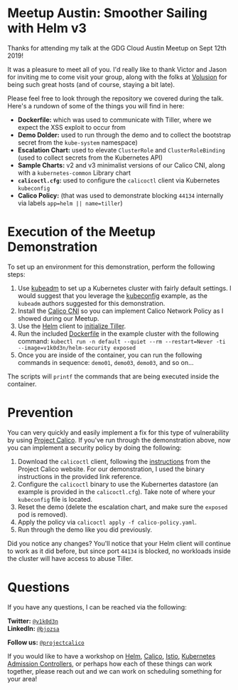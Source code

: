 # Meetup Austin: Smoother Sailing with Helm v3

Thanks for attending my talk at the GDG Cloud Austin Meetup on Sept 12th 2019!

It was a pleasure to meet all of you. I'd really like to thank Victor and Jason for inviting me to come visit your group, along with the folks at [Volusion](https://www.volusion.com/) for being such great hosts (and of course, staying a bit late).

Please feel free to look through the repository we covered during the talk. Here's a rundown of some of the things you will find in here:

- **Dockerfile:** which was used to communicate with Tiller, where we expect the XSS exploit to occur from
- **Demo Dolder:** used to run through the demo and to collect the bootstrap secret from the `kube-system` namespace)
- **Escalation Chart:** used to elevate `ClusterRole` and `ClusterRoleBinding` (used to collect secrets from the Kubernetes API)
- **Sample Charts:** v2 and v3 minimalist versions of our Calico CNI, along with a `kubernetes-common` Library chart
- **`calicoctl.cfg`:** used to configure the `calicoctl` client via Kubernetes `kubeconfig`
- **Calico Policy:** (that was used to demonstrate blocking `44134` internally via labels `app=helm || name=tiller`)


# Execution of the Meetup Demonstration

To set up an environment for this demonstration, perform the following steps:
1. Use [kubeadm](https://kubernetes.io/docs/setup/production-environment/tools/kubeadm/install-kubeadm/) to set up a Kubernetes cluster with fairly default settings. I would suggest that you leverage the [kubeconfig](https://github.com/kubernetes/kubeadm/issues/235#issuecomment-311928904) example, as the `kubeadm` authors suggested for this demonstration.
2. Install the [Calico CNI](https://docs.projectcalico.org/v3.8/getting-started/kubernetes/installation/calico#installing-with-the-kubernetes-api-datastore50-nodes-or-less) so you can implement Calico Network Policy as I showed during our Meetup.
3. Use the [Helm](https://helm.sh/) client to [initialize Tiller](https://helm.sh/docs/install/).
4. Run the included [Dockerfile](https://cloud.docker.com/u/v1k0d3n/repository/docker/v1k0d3n/helm-security) in the example cluster with the following command: `kubectl run -n default --quiet --rm --restart=Never -ti --image=v1k0d3n/helm-security exposed`
5. Once you are inside of the container, you can run the following commands in sequence: `demo01`, `demo03`, `demo03`, and so on...

The scripts will `printf` the commands that are being executed inside the container.

# Prevention

You can very quickly and easily implement a fix for this type of vulnerability by using [Project Calico](https://www.projectcalico.org/). If you've run through the demonstration above, now you can implement a security policy by doing the following:

1. Download the `calicoctl` client, following the [instructions](https://docs.projectcalico.org/v3.8/getting-started/calicoctl/install#installing-calicoctl-as-a-binary-on-a-single-host) from the Project Calico website. For our demonstration, I used the binary instructions in the provided link reference.
2. Configure the `calicoctl` binary to use the Kubernertes datastore (an example is provided in the `calicoctl.cfg`). Take note of where your `kubeconfig` file is located.
3. Reset the demo (delete the escalation chart, and make sure the `exposed` pod is removed).
4. Apply the policy via `calicoctl apply -f calico-policy.yaml`.
5. Run through the demo like you did previously.

Did you notice any changes? You'll notice that your Helm client will continue to work as it did before, but since port `44134` is blocked, no workloads inside the cluster will have access to abuse Tiller.

# Questions

If you have any questions, I can be reached via the following:

**Twitter:** [`@v1k0d3n`](https://twitter.com/v1k0d3n)<br>
**LinkedIn:** [`@bjozsa`](https://www.linkedin.com/in/bjozsa/)<br>

**Follow us:** [`@projectcalico`](https://twitter.com/projectcalico)

If you would like to have a workshop on [Helm](https://helm.sh/), [Calico](https://www.projectcalico.org/), [Istio](https://istio.io/), [Kubernetes Admission Controllers](https://kubernetes.io/docs/reference/access-authn-authz/admission-controllers/), or perhaps how each of these things can work together, please reach out and we can work on scheduling something for your area!